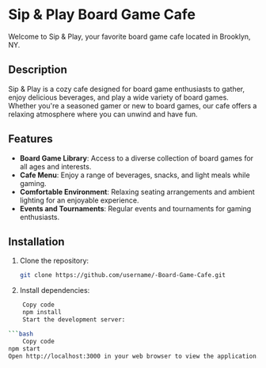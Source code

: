 # Sip & Play Board Game Cafe

Welcome to Sip & Play, your favorite board game cafe located in Brooklyn, NY.

## Description

Sip & Play is a cozy cafe designed for board game enthusiasts to gather, enjoy delicious beverages, and play a wide variety of board games. Whether you're a seasoned gamer or new to board games, our cafe offers a relaxing atmosphere where you can unwind and have fun.

## Features

- **Board Game Library**: Access to a diverse collection of board games for all ages and interests.
- **Cafe Menu**: Enjoy a range of beverages, snacks, and light meals while gaming.
- **Comfortable Environment**: Relaxing seating arrangements and ambient lighting for an enjoyable experience.
- **Events and Tournaments**: Regular events and tournaments for gaming enthusiasts.

## Installation

1. Clone the repository:
   ```bash
   git clone https://github.com/username/-Board-Game-Cafe.git

2. Install dependencies:

```bash
    Copy code
    npm install
    Start the development server:

```bash
    Copy code
npm start
Open http://localhost:3000 in your web browser to view the application.
